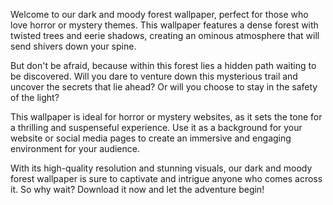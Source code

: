 <!--
Write me content for website with wallpaper "A dark and moody forest with a hidden path for a horror or mystery website"
-->

<!--font:"Montserrat"-->

Welcome to our dark and moody forest wallpaper, perfect for those who love horror or mystery themes. This wallpaper features a dense forest with twisted trees and eerie shadows, creating an ominous atmosphere that will send shivers down your spine.

But don't be afraid, because within this forest lies a hidden path waiting to be discovered. Will you dare to venture down this mysterious trail and uncover the secrets that lie ahead? Or will you choose to stay in the safety of the light?

This wallpaper is ideal for horror or mystery websites, as it sets the tone for a thrilling and suspenseful experience. Use it as a background for your website or social media pages to create an immersive and engaging environment for your audience.

With its high-quality resolution and stunning visuals, our dark and moody forest wallpaper is sure to captivate and intrigue anyone who comes across it. So why wait? Download it now and let the adventure begin!
